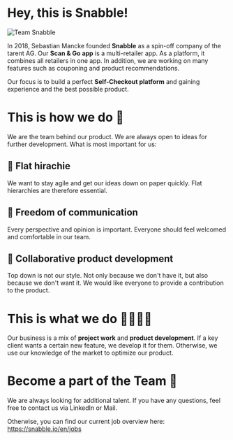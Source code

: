 # Hey, this is Snabble! 
![Team Snabble](https://f.hubspotusercontent30.net/hubfs/4534839/gitbuh-team-v1.jpg)

In 2018, Sebastian Mancke founded **Snabble** as a spin-off company of the tarent AG. Our **Scan & Go app** is a multi-retailer app. As a platform, it combines all retailers in one app. In addition, we are working on many features such as couponing and product recommendations.

Our focus is to build a perfect **Self-Checkout platform** and gaining experience and the best possible product.


# This is how we do :rainbow:

We are the team behind our product. We are always open to ideas for further development. What is most important for us:

## :sloth: Flat hirachie

We want to stay agile and get our ideas down on paper quickly. Flat hierarchies are therefore essential.

## 🤬 Freedom of communication

Every perspective and opinion is important. Everyone should feel welcomed and comfortable in our team.

## :brain: Collaborative product development

Top down is not our style. Not only because we don't have it, but also because we don't want it. We would like everyone to provide a contribution to the product.

# This is what we do 👨‍💻👩‍💻 

Our business is a mix of **project work** and **product development**. If a key client wants a certain new feature, we develop it for them. Otherwise, we use our knowledge of the market to optimize our product.

# Become a part of the Team :football:

We are always looking for additional talent. If you have any questions, feel free to contact us via LinkedIn or Mail.

Otherwise, you can find our current job overview here: https://snabble.io/en/jobs
